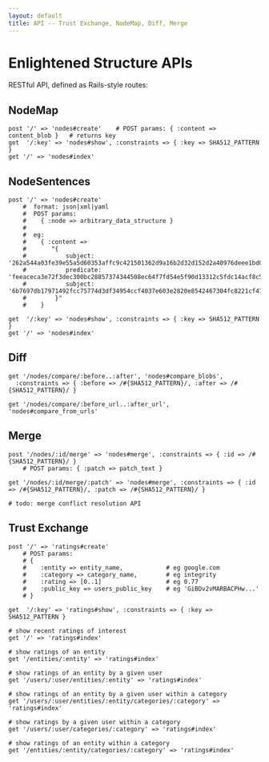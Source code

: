 ```yaml
---
layout: default
title: API -- Trust Exchange, NodeMap, Diff, Merge
---
```



Enlightened Structure APIs
==========================

RESTful API, defined as Rails-style routes:

NodeMap
-------

    post '/' => 'nodes#create'    # POST params: { :content => content_blob }   # returns key
    get  '/:key' => 'nodes#show', :constraints => { :key => SHA512_PATTERN }
    get '/' => 'nodes#index'

NodeSentences
-------------

    post '/' => 'nodes#create'    
        #  format: json|xml|yaml
        #  POST params: 
        #    { :node => arbitrary_data_structure }
        #    
        #  eg: 
        #    { :content => 
        #       "{
        #           subject: '262a544a03fe39e55a5d60353affc9c421501362d9a16b2d32d152d2a40976deee1bd0786a5ce40513e064d45cb8fbd42b3ca9b7bb8c849f7a38a95a8f85415a'
        #           predicate: 'feeaceca3e72f3dec300bc28857374344508ec64f7fd54e5f90d13312c5fdc14acf8c5fd406d49ad6bf24d5a74132a61406f3574f583c5e7961e597da12e89b9'
        #           subject: '6b7697db17971492fcc75774d3df34954ccf4037e603e2820e8542467304fc8221cf47593d1eb87e29cfd88332966e35ac49bc2b7f848a71683a22da251bc442'
        #        }"
        #    }
        
    get  '/:key' => 'nodes#show', :constraints => { :key => SHA512_PATTERN } 
    get '/' => 'nodes#index'

Diff
----

    get '/nodes/compare/:before..:after', 'nodes#compare_blobs',
      :constraints => { :before => /#{SHA512_PATTERN}/, :after => /#{SHA512_PATTERN}/ }

    get '/nodes/compare/:before_url..:after_url', 'nodes#compare_from_urls'

Merge
-----
    
    post '/nodes/:id/merge' => 'nodes#merge', :constraints => { :id => /#{SHA512_PATTERN}/ }
        # POST params: { :patch => patch_text }

    get '/nodes/:id/merge/:patch' => 'nodes#merge', :constraints => { :id => /#{SHA512_PATTERN}/, :patch => /#{SHA512_PATTERN}/ }

    # todo: merge conflict resolution API
    
Trust Exchange
--------------

    post '/' => 'ratings#create'  
        # POST params: 
        # { 
        #    :entity => entity_name,            # eg google.com
        #    :category => category_name,        # eg integrity
        #    :rating => [0..1]                  # eg 0.77
        #    :public_key => users_public_key    # eg 'GiBDv2vMARBACPHw...'
        # } 

    get  '/:key' => 'ratings#show', :constraints => { :key => SHA512_PATTERN }

    # show recent ratings of interest
    get '/' => 'ratings#index'
    
    # show ratings of an entity
    get '/entities/:entity' => 'ratings#index'
    
    # show ratings of an entity by a given user
    get '/users/:user/entities/:entity' => 'ratings#index'

    # show ratings of an entity by a given user within a category
    get '/users/:user/entities/:entity/categories/:category' => 'ratings#index'
    
    # show ratings by a given user within a category
    get '/users/:user/categories/:category' => 'ratings#index'

    # show ratings of an entity within a category
    get '/entities/:entity/categories/:category' => 'ratings#index'    

